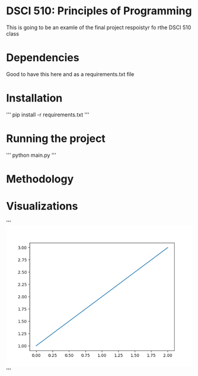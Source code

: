 # DSCI 510: Principles of Programming
This is going to be an examle of the final project respoistyr fo rthe DSCI 510 class

# Dependencies
Good to have this here and as a requirements.txt file

# Installation

'''
pip install -r requirements.txt
'''

# Running the project

'''
python main.py
'''

# Methodology

# Visualizations

'''
![plot](./code/test.png)
'''